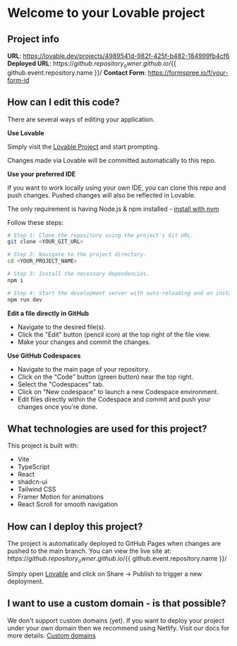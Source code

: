 # Welcome to your Lovable project

## Project info

**URL**: https://lovable.dev/projects/4989541d-982f-425f-b482-184999fb4cf6
**Deployed URL**: https://${{ github.repository_owner }}.github.io/${{ github.event.repository.name }}/
**Contact Form**: https://formspree.io/f/your-form-id

## How can I edit this code?

There are several ways of editing your application.

**Use Lovable**

Simply visit the [Lovable Project](https://lovable.dev/projects/4989541d-982f-425f-b482-184999fb4cf6) and start prompting.

Changes made via Lovable will be committed automatically to this repo.

**Use your preferred IDE**

If you want to work locally using your own IDE, you can clone this repo and push changes. Pushed changes will also be reflected in Lovable.

The only requirement is having Node.js & npm installed - [install with nvm](https://github.com/nvm-sh/nvm#installing-and-updating)

Follow these steps:

```sh
# Step 1: Clone the repository using the project's Git URL.
git clone <YOUR_GIT_URL>

# Step 2: Navigate to the project directory.
cd <YOUR_PROJECT_NAME>

# Step 3: Install the necessary dependencies.
npm i

# Step 4: Start the development server with auto-reloading and an instant preview.
npm run dev
```

**Edit a file directly in GitHub**

- Navigate to the desired file(s).
- Click the "Edit" button (pencil icon) at the top right of the file view.
- Make your changes and commit the changes.

**Use GitHub Codespaces**

- Navigate to the main page of your repository.
- Click on the "Code" button (green button) near the top right.
- Select the "Codespaces" tab.
- Click on "New codespace" to launch a new Codespace environment.
- Edit files directly within the Codespace and commit and push your changes once you're done.

## What technologies are used for this project?

This project is built with:

- Vite
- TypeScript
- React
- shadcn-ui
- Tailwind CSS
- Framer Motion for animations
- React Scroll for smooth navigation

## How can I deploy this project?

The project is automatically deployed to GitHub Pages when changes are pushed to the main branch. You can view the live site at: https://${{ github.repository_owner }}.github.io/${{ github.event.repository.name }}/

Simply open [Lovable](https://lovable.dev/projects/4989541d-982f-425f-b482-184999fb4cf6) and click on Share -> Publish to trigger a new deployment.

## I want to use a custom domain - is that possible?

We don't support custom domains (yet). If you want to deploy your project under your own domain then we recommend using Netlify. Visit our docs for more details: [Custom domains](https://docs.lovable.dev/tips-tricks/custom-domain/)